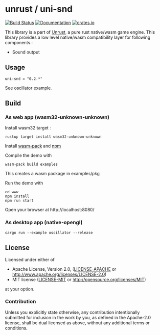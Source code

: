 # unrust / uni-snd

[![Build Status](https://travis-ci.org/unrust/uni-snd.svg?branch=master)](https://travis-ci.org/unrust/uni-snd)
[![Documentation](https://docs.rs/uni-snd/badge.svg)](https://docs.rs/uni-snd)
[![crates.io](https://meritbadge.herokuapp.com/uni-snd)](https://crates.io/crates/uni-snd)

This library is a part of [Unrust](https://github.com/unrust/unrust), a pure rust native/wasm game engine.
This library provides a low level native/wasm compatibility layer for following components :
* Sound output

## Usage

`uni-snd = "0.2.*"`

See oscillator example.

## Build

### As web app (wasm32-unknown-unknown)

Install wasm32 target :
```
rustup target install wasm32-unknown-unknown
```
Install [wasm-pack](https://rustwasm.github.io/wasm-pack/installer/)
and [npm](https://www.npmjs.com/get-npm)

Compile the demo with
```
wasm-pack build examples
```
This creates a wasm package in examples/pkg

Run the demo with
```
cd www
npm install
npm run start
```

Open your browser at http://localhost:8080/

### As desktop app (native-opengl)

```
cargo run --example oscillator --release
```

## License

Licensed under either of

 * Apache License, Version 2.0, ([LICENSE-APACHE](LICENSE-APACHE) or http://www.apache.org/licenses/LICENSE-2.0)
 * MIT license ([LICENSE-MIT](LICENSE-MIT) or http://opensource.org/licenses/MIT)

at your option.

### Contribution

Unless you explicitly state otherwise, any contribution intentionally submitted
for inclusion in the work by you, as defined in the Apache-2.0 license, shall be dual licensed as above, without any
additional terms or conditions.
